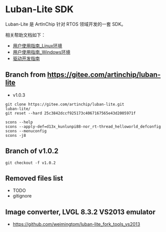 ﻿# Luban-Lite SDK

Luban-Lite 是 ArtInChip 针对 RTOS 领域开发的一套 SDK。

相关帮助文档如下：

- [用户使用指南_Linux环境](doc/luban-lite_user_guid_linux.md)
- [用户使用指南_Windows环境](doc/luban-lite_user_guid_windows.md)
- [驱动开发指南](doc/luban-lite_driver_development_guid.md)

## Branch from https://gitee.com/artinchip/luban-lite
* v1.0.3
```
git clone https://gitee.com/artinchip/luban-lite.git
luban-lite/
git reset --hard 25c3842dccf925173c4067167565e43d2005971f

scons --help
scons --apply-def=d13x_kunlunpi88-nor_rt-thread_helloworld_defconfig
scons --menuconfig
scons -j8
```

## Branch of v1.0.2  
```
git checkout -f v1.0.2
```

## Removed files list  
* TODO  
* gitignore  

## Image converter, LVGL 8.3.2 VS2013 emulator    
* https://github.com/weimingtom/luban-lite_fork_tools_vs2013  
